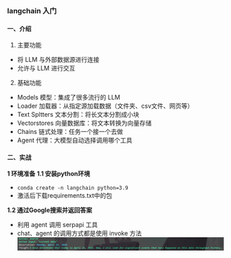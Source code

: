 ### langchain 入门

#### 一、介绍
1. 主要功能
- 将 LLM 与外部数据源进行连接
- 允许与 LLM 进行交互
2. 基础功能
- Models 模型：集成了很多流行的 LLM
- Loader 加载器：从指定源加载数据（文件夹、csv文件、网页等）
- Text Spltters 文本分割：将长文本分割成小块
- Vectorstores 向量数据库：将文本转换为向量存储
- Chains 链式处理：任务一个接一个去做
- Agent 代理：大模型自动选择调用哪个工具

#### 二、实战 
**1 环境准备**
**1.1 安装python环境**
- `conda create -n langchain python=3.9`
- 激活后下载requirements.txt中的包

**1.2 通过Google搜索并返回答案**
- 利用 agent 调用 serpapi 工具
- chat、agent 的调用方式都是使用 invoke 方法
![serpapi](images/serpapi.png)

